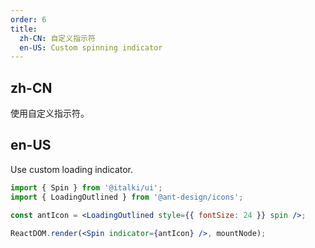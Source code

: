 ```yaml
---
order: 6
title:
  zh-CN: 自定义指示符
  en-US: Custom spinning indicator
---
```


## zh-CN

使用自定义指示符。

## en-US

Use custom loading indicator.

```jsx
import { Spin } from '@italki/ui';
import { LoadingOutlined } from '@ant-design/icons';

const antIcon = <LoadingOutlined style={{ fontSize: 24 }} spin />;

ReactDOM.render(<Spin indicator={antIcon} />, mountNode);
```
